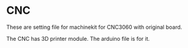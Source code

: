 # CNC

These are setting file for machinekit for CNC3060 with original board.

The CNC has 3D printer module.
The arduino file is for it.
